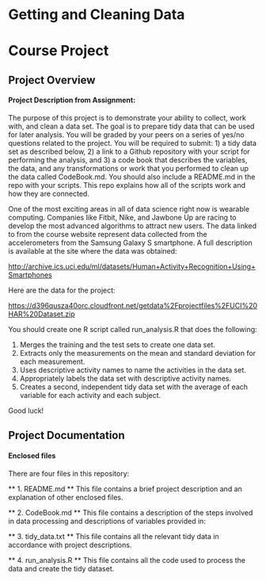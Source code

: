 # Getting and Cleaning Data 

Course Project
========================================

## Project Overview

#### Project Description from Assignment:

The purpose of this project is to demonstrate your ability to collect, work with, and clean a data set. The goal is to prepare tidy data that can be used for later analysis. You will be graded by your peers on a series of yes/no questions related to the project. You will be required to submit: 1) a tidy data set as described below, 2) a link to a Github repository with your script for performing the analysis, and 3) a code book that describes the variables, the data, and any transformations or work that you performed to clean up the data called CodeBook.md. You should also include a README.md in the repo with your scripts. This repo explains how all of the scripts work and how they are connected.  

One of the most exciting areas in all of data science right now is wearable computing. Companies like Fitbit, Nike, and Jawbone Up are racing to develop the most advanced algorithms to attract new users. The data linked to from the course website represent data collected from the accelerometers from the Samsung Galaxy S smartphone. A full description is available at the site where the data was obtained: 

<http://archive.ics.uci.edu/ml/datasets/Human+Activity+Recognition+Using+Smartphones> 

Here are the data for the project: 

<https://d396qusza40orc.cloudfront.net/getdata%2Fprojectfiles%2FUCI%20HAR%20Dataset.zip> 

 You should create one R script called run_analysis.R that does the following:
 
 1. Merges the training and the test sets to create one data set.
 2. Extracts only the measurements on the mean and standard deviation for each measurement. 
 3.  Uses descriptive activity names to name the activities in the data set.  
4. Appropriately labels the data set with descriptive activity names. 
5. Creates a second, independent tidy data set with the average of each variable for each activity and each subject. 

Good luck!

## Project Documentation

#### Enclosed files
There are four files in this repository:

** 1. README.md ** This file contains a brief project description and an explanation of other enclosed files.  

** 2. CodeBook.md ** This file contains a description of the steps involved in data processing and descriptions of variables provided in:

** 3. tidy_data.txt ** This file contains all the relevant tidy data in accordance with project descriptions.  

** 4. run_analysis.R ** This file contains all the code used to process the data and create the tidy dataset.  